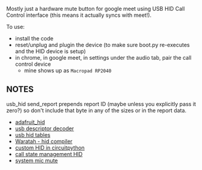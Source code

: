 Mostly just a hardware mute button for google meet using USB HID Call Control
interface (this means it actually syncs with meet!).

To use: 
- install the code
- reset/unplug and plugin the device (to make sure boot.py re-executes and the HID device is setup)
- in chrome, in google meet, in settings under the audio tab, pair the call control device
    - mine shows up as `Macropad RP2040`

## NOTES

usb\_hid send\_report prepends report ID (maybe unless you 
explicitly pass it zero?) so don't include that byte in any
of the sizes or in the report data.

* [adafruit\_hid](https://github.com/adafruit/Adafruit_CircuitPython_HID/tree/main/adafruit_hid)
* [usb descriptor decoder](https://eleccelerator.com/usbdescreqparser/)
* [usb hid tables](https://www.usb.org/hid)
* [Waratah - hid compiler](https://github.com/microsoft/hidtools)
* [custom HID in circuitpython](https://learn.adafruit.com/custom-hid-devices-in-circuitpython?view=all)
* [call state management HID](https://www.usb.org/sites/default/files/hutrr106-callstatemanagementcontrol_0.pdf)
* [system mic mute](https://www.usb.org/sites/default/files/hutrr110-systemmicrophonemute.pdf)

